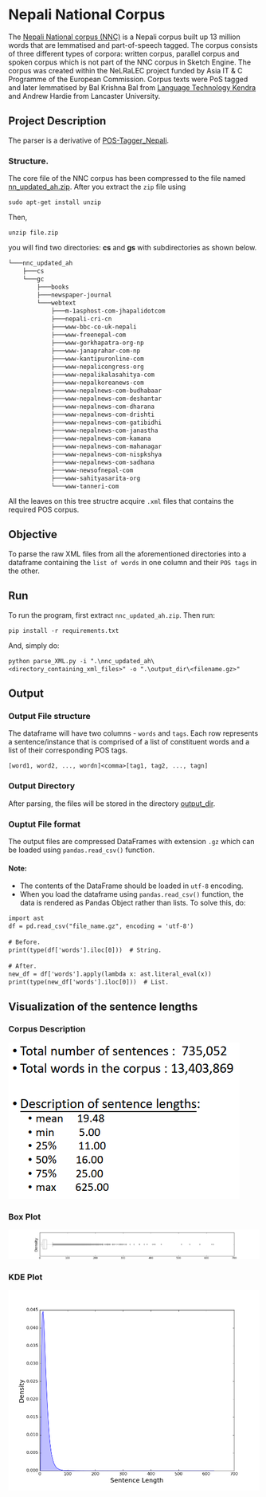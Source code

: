 # Nepali National Corpus
The [Nepali National corpus (NNC)](https://www.sketchengine.eu/nepali-national-corpus/) is a Nepali corpus built up 13 million words that are lemmatised and part-of-speech tagged. The corpus consists of three different types of corpora: written corpus, parallel corpus and spoken corpus which is not part of the NNC corpus in Sketch Engine. The corpus was created within the NeLRaLEC project funded by Asia IT & C Programme of the European Commission. Corpus texts were PoS tagged and later lemmatised by Bal Krishna Bal from [Language Technology Kendra](http://ltk.org.np/) and Andrew Hardie from Lancaster University.

## Project Description
The parser is a derivative of [POS-Tagger_Nepali](https://github.com/raju-shrestha/POS-Tagger-Nepali/blob/master/ParseXMLCorpus.py).

### Structure.
The core file of the NNC corpus has been compressed to the file named [nn_updated_ah.zip](https://github.com/naamiinepal/POS-Tagger/blob/parse/nnc_updated_ah.zip).
After you extract the `zip` file using 
```
sudo apt-get install unzip
```
Then,
```
unzip file.zip
```
you will find two directories: **cs** and **gs** with subdirectories as shown below.
```
└───nnc_updated_ah
    ├───cs
    └───gc
        ├───books
        ├───newspaper-journal
        └───webtext
            ├───m-1asphost-com-jhapalidotcom
            ├───nepali-cri-cn
            ├───www-bbc-co-uk-nepali
            ├───www-freenepal-com
            ├───www-gorkhapatra-org-np
            ├───www-janaprahar-com-np
            ├───www-kantipuronline-com
            ├───www-nepalicongress-org
            ├───www-nepalikalasahitya-com
            ├───www-nepalkoreanews-com
            ├───www-nepalnews-com-budhabaar
            ├───www-nepalnews-com-deshantar
            ├───www-nepalnews-com-dharana
            ├───www-nepalnews-com-drishti
            ├───www-nepalnews-com-gatibidhi
            ├───www-nepalnews-com-janastha
            ├───www-nepalnews-com-kamana
            ├───www-nepalnews-com-mahanagar
            ├───www-nepalnews-com-nispkshya
            ├───www-nepalnews-com-sadhana
            ├───www-newsofnepal-com
            ├───www-sahityasarita-org
            └───www-tanneri-com
```

All the leaves on this tree structre acquire `.xml` files that contains the required POS corpus.

## Objective
To parse the raw XML files from all the aforementioned directories into a dataframe containing the `list of words` in one column and their `POS tags` in the other.

## Run
To run the program, first extract `nnc_updated_ah.zip`.
Then run:
```
pip install -r requirements.txt
```

And, simply do:
```
python parse_XML.py -i ".\nnc_updated_ah\<directory_containing_xml_files>" -o ".\output_dir\<filename.gz>"
```
## Output
### Output File structure
The dataframe will have two columns - `words` and `tags`.
Each row represents a sentence/instance that is comprised of a list of constituent words and a list of their corresponding POS tags.

```
[word1, word2, ..., wordn]<comma>[tag1, tag2, ..., tagn]
```

### Output Directory
After parsing, the files will be stored in the directory [output_dir](https://github.com/naamiinepal/POS-Tagger/tree/parse/output_dir). 

### Ouptut File format
The output files are compressed DataFrames with extension `.gz` which can be loaded using `pandas.read_csv()` function.

#### Note:
- The contents of the DataFrame should be loaded in `utf-8` encoding.
- When you load the dataframe using `pandas.read_csv()` function, the data is rendered as Pandas Object rather than lists. To solve this, do:
```
import ast
df = pd.read_csv("file_name.gz", encoding = 'utf-8')

# Before.
print(type(df['words'].iloc[0]))  # String.

# After.
new_df = df['words'].apply(lambda x: ast.literal_eval(x))
print(type(new_df['words'].iloc[0]))  # List.
```

## Visualization of the sentence lengths

### Corpus Description
![Corpus Description](./pictures/corpus_stat.png)

### Box Plot 
![Box Plot of Sentence Length](./pictures/lengths_all_box.png)

### KDE Plot 
![KDE Plot of Sentence Length](./pictures/lengths_all.png)
